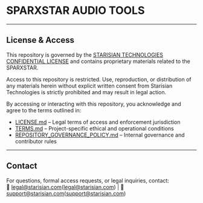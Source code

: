
# SPARXSTAR AUDIO TOOLS

---

## License & Access

This repository is governed by the [STARISIAN TECHNOLOGIES CONFIDENTIAL LICENSE](./LICENSE.md) and contains proprietary materials related to the SPARXSTAR.

Access to this repository is restricted. Use, reproduction, or distribution of any materials herein without explicit written consent from Starisian Technologies is strictly prohibited and may result in legal action.

By accessing or interacting with this repository, you acknowledge and agree to the terms outlined in:

- [LICENSE.md](./LICENSE.md) – Legal terms of access and enforcement jurisdiction  
- [TERMS.md](./TERMS.md) – Project-specific ethical and operational conditions  
- [REPOSITORY_GOVERNANCE_POLICY.md](./REPOSITORY_GOVERNANCE_POLICY.md) – Internal governance and contributor rules

---

## Contact

For questions, formal access requests, or legal inquiries, contact:  
📧 legal@starisian.com(legal@starisian.com) | 📧 support@starisian.com(support@starisian.com)
